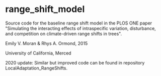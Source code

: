 # range_shift_model

Source code for the baseline range shift model in the PLOS ONE paper "Simulating the interacting effects of intraspecific variation, disturbance, and competition on climate-driven range shifts in trees".

Emily V. Moran & Rhys A. Ormond, 2015

University of California, Merced

2020 update: Similar but improved code can be found in repository LocalAdaptation_RangeShifts.
